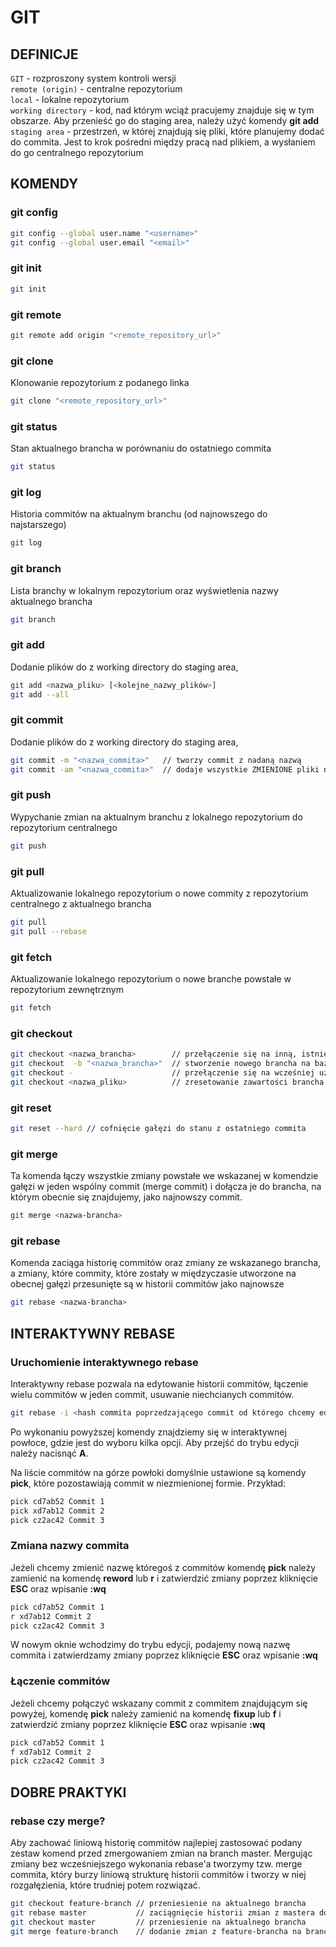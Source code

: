 
# **GIT**
##  DEFINICJE  
`GIT` - rozproszony system kontroli wersji  
`remote (origin)` - centralne repozytorium  
`local` - lokalne repozytorium  
`working directory` - kod, nad którym wciąż pracujemy znajduje się w tym obszarze. Aby przenieść go do staging area, należy użyć komendy **git add**  
`staging area` - przestrzeń, w której znajdują się pliki, które planujemy dodać do commita. Jest to krok pośredni między pracą nad plikiem, a wysłaniem do go centralnego repozytorium  
  
##   KOMENDY  
### git config  
```bash  
git config --global user.name "<username>"
git config --global user.email "<email>"
```  
### git init  
```bash  
git init
```  
  ### git remote  
```bash  
git remote add origin "<remote_repository_url>"
```  
### git clone  
Klonowanie repozytorium z podanego linka  
```bash  
git clone "<remote_repository_url>"
```  
### git status  
Stan aktualnego brancha w porównaniu do ostatniego commita  
```bash  
git status
```  
### git log  
Historia commitów na aktualnym branchu (od najnowszego do najstarszego)  
```bash  
git log
```  
### git branch  
Lista branchy w lokalnym repozytorium oraz wyświetlenia nazwy aktualnego brancha  
```bash  
git branch
```  
### git add  
Dodanie plików do z working directory do staging area,  
```bash  
git add <nazwa_pliku> [<kolejne_nazwy_plików>]
git add --all
```  
### git commit  
Dodanie plików do z working directory do staging area,  
```bash  
git commit -m "<nazwa_commita>"   // tworzy commit z nadaną nazwą
git commit -am "<nazwa_commita>"  // dodaje wszystkie ZMIENIONE pliki na staging i tworzy commit z nadaną nazwą. NOWE pliki należy dodać do commita ręcznie przy użyciu git add
```  
### git push  
Wypychanie zmian na aktualnym branchu z lokalnego repozytorium do repozytorium centralnego   
```bash  
git push
```  
### git pull  
Aktualizowanie lokalnego repozytorium o nowe commity z repozytorium centralnego z aktualnego brancha   
```bash  
git pull
git pull --rebase
```  
### git fetch  
Aktualizowanie lokalnego repozytorium o nowe branche powstałe w repozytorium zewnętrznym  
```bash  
git fetch
```  
### git checkout  
```bash  
git checkout <nazwa_brancha>        // przełączenie się na inną, istniejącą gałąź
git checkout  -b "<nazwa_brancha>"  // stworzenie nowego brancha na bazie aktualnego brancha i przełączenie się na niego
git checkout -                      // przełączenie się na wcześniej używanego brancha
git checkout <nazwa_pliku>          // zresetowanie zawartości brancha do tej, z ostatniego commita
```  
  
### git reset  
```bash  
git reset --hard // cofnięcie gałęzi do stanu z ostatniego commita
```  
### git merge  
Ta komenda łączy wszystkie zmiany powstałe we wskazanej w komendzie gałęzi w jeden wspólny commit (merge commit) i dołącza je do brancha, na którym obecnie się znajdujemy, jako najnowszy commit.  
```bash  
git merge <nazwa-brancha>
```  
  
### git rebase  
Komenda zaciąga historię commitów oraz zmiany ze wskazanego brancha, a zmiany, które commity, które zostały w międzyczasie utworzone na obecnej gałęzi przesunięte są w historii commitów jako najnowsze  
```bash  
git rebase <nazwa-brancha>
```  
## INTERAKTYWNY REBASE
### Uruchomienie interaktywnego rebase
Interaktywny rebase pozwala na edytowanie historii commitów, łączenie wielu commitów w jeden commit, usuwanie niechcianych commitów.
```bash  
git rebase -i <hash commita poprzedzającego commit od którego chcemy edytować historię>
```  
Po wykonaniu powyższej komendy znajdziemy się w interaktywnej powłoce, gdzie jest do wyboru kilka opcji. Aby przejść do trybu edycji należy nacisnąć **A**.

Na liście commitów na górze powłoki domyślnie ustawione są komendy **pick**, które pozostawiają commit w niezmienionej formie. Przykład:
```bash  
pick cd7ab52 Commit 1
pick xd7ab12 Commit 2
pick cz2ac42 Commit 3
``` 
### Zmiana nazwy commita
Jeżeli chcemy zmienić nazwę któregoś z commitów komendę **pick** należy zamienić na komendę **reword** lub **r** i zatwierdzić zmiany poprzez kliknięcie **ESC** oraz wpisanie **:wq**
```bash  
pick cd7ab52 Commit 1
r xd7ab12 Commit 2
pick cz2ac42 Commit 3
``` 
W nowym oknie wchodzimy do trybu edycji, podajemy nową nazwę commita i zatwierdzamy zmiany poprzez kliknięcie **ESC** oraz wpisanie **:wq**
### Łączenie commitów
Jeżeli chcemy połączyć wskazany commit z commitem znajdującym się powyżej, komendę **pick** należy zamienić na komendę **fixup** lub **f** i zatwierdzić zmiany poprzez kliknięcie **ESC** oraz wpisanie **:wq**
```bash  
pick cd7ab52 Commit 1
f xd7ab12 Commit 2
pick cz2ac42 Commit 3
``` 
##   DOBRE PRAKTYKI  
### rebase czy merge?  
Aby zachować liniową historię commitów najlepiej zastosować podany zestaw komend przed zmergowaniem zmian na branch master. Mergując zmiany bez wcześniejszego wykonania rebase'a  tworzymy tzw. merge commita, który burzy liniową strukturę historii commitów i tworzy w niej rozgałęzienia, które trudniej potem rozwiązać.  
```bash  
git checkout feature-branch // przeniesienie na aktualnego brancha
git rebase master           // zaciągnięcie historii zmian z mastera do aktualnego brancha
git checkout master         // przeniesienie na aktualnego brancha
git merge feature-branch    // dodanie zmian z feature-brancha na branch master
```
